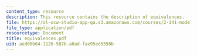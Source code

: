 ```yaml
---
content_type: resource
description: This resource contains the description of equivalences.
file: https://ol-ocw-studio-app-qa.s3.amazonaws.com/courses/2-141-modeling-and-simulation-of-dynamic-systems-fall-2006/aed00b641126587ba0adfae95ed5550b_equivalences.pdf
file_type: application/pdf
resourcetype: Document
title: equivalences.pdf
uid: aed00b64-1126-587b-a0ad-fae95ed5550b
---
```

